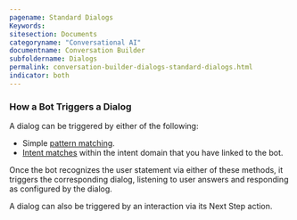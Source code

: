 ```yaml
---
pagename: Standard Dialogs
Keywords:
sitesection: Documents
categoryname: "Conversational AI"
documentname: Conversation Builder
subfoldername: Dialogs
permalink: conversation-builder-dialogs-standard-dialogs.html
indicator: both
---
```


### How a Bot Triggers a Dialog

A dialog can be triggered by either of the following:

- Simple [pattern matching](conversation-builder-conversation-builder-response-match-actions.html#pattern-matching).
- [Intent matches](conversation-builder-intent-builder-overview.html) within the intent domain that you have linked to the bot.

Once the bot recognizes the user statement via either of these methods, it triggers the corresponding dialog, listening to user answers and responding as configured by the dialog.

A dialog can also be triggered by an interaction via its Next Step action.